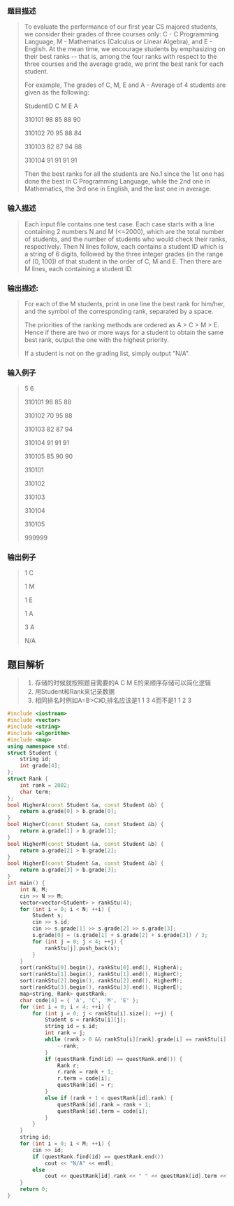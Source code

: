 ### 题目描述

> To evaluate the performance of our first year CS majored students, we consider their grades of three courses only: C - C Programming Language, M - Mathematics (Calculus or Linear Algebra), and E - English.  At the mean time, we encourage students by emphasizing on their best ranks -- that is, among the four ranks with respect to the three courses and the average grade, we print the best rank for each student.
>
>For example, The grades of C, M, E and A - Average of 4 students are given as the following:
>
>StudentID  C  M  E  A
>
>310101     98 85 88 90
>
>310102     70 95 88 84
>
>310103     82 87 94 88
>
>310104     91 91 91 91
>
>Then the best ranks for all the students are No.1 since the 1st one has done the best in C Programming Language, while the 2nd one in Mathematics, the 3rd one in English, and the last one in average.

### 输入描述

> Each input file contains one test case.  Each case starts with a line containing 2 numbers N and M (<=2000), which are the total number of students, and the number of students who would check their ranks, respectively.  Then N lines follow, each contains a student ID which is a string of 6 digits, followed by the three integer grades (in the range of [0, 100]) of that student in the order of C, M and E.  Then there are M lines, each containing a student ID.

### 输出描述:
> For each of the M students, print in one line the best rank for him/her, and the symbol of the corresponding rank, separated by a space.
>
>The priorities of the ranking methods are ordered as A > C > M > E.  Hence if there are two or more ways for a student to obtain the same best rank, output the one with the highest priority.
>
>If a student is not on the grading list, simply output "N/A".

### 输入例子
> 5 6
>
>310101 98 85 88
>
>310102 70 95 88
>
>310103 82 87 94
>
>310104 91 91 91
>
>310105 85 90 90
>
>310101
>
>310102
>
>310103
>
>310104
>
>310105
>
>999999

### 输出例子
> 1 C
>
>1 M
>
>1 E
>
>1 A
>
>3 A
>
>N/A



## 题目解析
>1. 存储的时候就按照题目需要的A C M E的来顺序存储可以简化逻辑
>2. 用Student和Rank来记录数据
>3. 相同排名时例如A=B>C》D,排名应该是1 1 3 4而不是1 1 2 3

```C++
#include <iostream>
#include <vector>
#include <string>
#include <algorithm>
#include <map>
using namespace std;
struct Student {
	string id;
	int grade[4];
};
struct Rank {
	int rank = 2002;
	char term;
};
bool HigherA(const Student &a, const Student &b) {
	return a.grade[0] > b.grade[0];
}
bool HigherC(const Student &a, const Student &b) {
	return a.grade[1] > b.grade[1];
}
bool HigherM(const Student &a, const Student &b) {
	return a.grade[2] > b.grade[2];
}
bool HigherE(const Student &a, const Student &b) {
	return a.grade[3] > b.grade[3];
}
int main() {
	int N, M;
	cin >> N >> M;
	vector<vector<Student> > rankStu(4);
	for (int i = 0; i < N; ++i) {
		Student s;
		cin >> s.id;
		cin >> s.grade[1] >> s.grade[2] >> s.grade[3];
		s.grade[0] = (s.grade[1] + s.grade[2] + s.grade[3]) / 3;
		for (int j = 0; j < 4; ++j) {
			rankStu[j].push_back(s);
		}
	}
	sort(rankStu[0].begin(), rankStu[0].end(), HigherA);
	sort(rankStu[1].begin(), rankStu[1].end(), HigherC);
	sort(rankStu[2].begin(), rankStu[2].end(), HigherM);
	sort(rankStu[3].begin(), rankStu[3].end(), HigherE);
	map<string, Rank> questRank;
	char code[4] = { 'A', 'C', 'M', 'E' };
	for (int i = 0; i < 4; ++i) {
		for (int j = 0; j < rankStu[i].size(); ++j) {
			Student s = rankStu[i][j];
			string id = s.id;
			int rank = j;
			while (rank > 0 && rankStu[i][rank].grade[i] == rankStu[i][rank - 1].grade[i]) {
				--rank;
			}
			if (questRank.find(id) == questRank.end()) {
				Rank r;
				r.rank = rank + 1;
				r.term = code[i];
				questRank[id] = r;
			}
			else if (rank + 1 < questRank[id].rank) {
				questRank[id].rank = rank + 1;
				questRank[id].term = code[i];
			}
		}
	}
	string id;
	for (int i = 0; i < M; ++i) {
		cin >> id;
		if (questRank.find(id) == questRank.end())
			cout << "N/A" << endl;
		else
			cout << questRank[id].rank << " " << questRank[id].term << endl;
	}
	return 0;
}
```